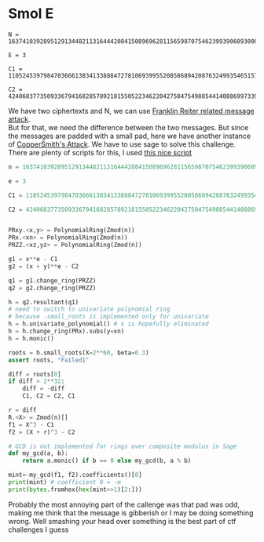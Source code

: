# Smol E

[](Capture.PNG)

```
N = 163741039289512913448211316444208415089696281156598707546239939060930005300801050041110593445808590019811244791595198691653105173667082682192119631702680644123546329907362913533410257711393278981293987091294252121612050351292239086354120710656815218407878832422193841935690159084860401941224426397820742950923

E = 3

C1 = 110524539798470366613834133888472781069399552085868942087632499354651575111511036068021885688092481936060366815322764760005015342876190750877958695168393505027738910101191528175868547818851667359542590042073677436170569507102025782872063324950368166532649021589734367946954269468844281238141036170008727208883

C2 =
42406837735093367941682857892181550522346220427504754988544140886997339709785380303682471368168102002682892652577294324286913907635616629790484019421641636805493203989143298536257296680179745122126655008200829607192191208919525797616523271426092158734972067387818678258432674493723618035248340048171787246777
```

We have two ciphertexts and N, we can use [Franklin Reiter related message attack](https://crypto.stackexchange.com/questions/30884/help-understanding-basic-franklin-reiter-related-message-attack).  
But for that, we need the difference between the two messages. But since the messages are padded with a small pad, here we have another instance of [CopperSmith's Attack](https://en.wikipedia.org/wiki/Coppersmith%27s_attack). We have to use sage to solve this challenge. There are plenty of scripts for this, I used [this nice script](http://mslc.ctf.su/wp/confidence-ctf-2015-rsa1-crypto-400/)


```python
n = 163741039289512913448211316444208415089696281156598707546239939060930005300801050041110593445808590019811244791595198691653105173667082682192119631702680644123546329907362913533410257711393278981293987091294252121612050351292239086354120710656815218407878832422193841935690159084860401941224426397820742950923

e = 3

C1 = 110524539798470366613834133888472781069399552085868942087632499354651575111511036068021885688092481936060366815322764760005015342876190750877958695168393505027738910101191528175868547818851667359542590042073677436170569507102025782872063324950368166532649021589734367946954269468844281238141036170008727208883

C2 = 42406837735093367941682857892181550522346220427504754988544140886997339709785380303682471368168102002682892652577294324286913907635616629790484019421641636805493203989143298536257296680179745122126655008200829607192191208919525797616523271426092158734972067387818678258432674493723618035248340048171787246777


PRxy.<x,y> = PolynomialRing(Zmod(n))
PRx.<xn> = PolynomialRing(Zmod(n))
PRZZ.<xz,yz> = PolynomialRing(Zmod(n))

g1 = x**e - C1
g2 = (x + y)**e - C2

q1 = g1.change_ring(PRZZ)
q2 = g2.change_ring(PRZZ)

h = q2.resultant(q1)
# need to switch to univariate polynomial ring
# because .small_roots is implemented only for univariate
h = h.univariate_polynomial() # x is hopefully eliminated
h = h.change_ring(PRx).subs(y=xn)
h = h.monic()

roots = h.small_roots(X=2**60, beta=0.3)
assert roots, "Failed1"

diff = roots[0]
if diff > 2**32:
    diff = -diff
    C1, C2 = C2, C1

r = diff
R.<X> = Zmod(n)[]
f1 = X^3 - C1
f2 = (X + r)^3 - C2

# GCD is not implemented for rings over composite modulus in Sage
def my_gcd(a, b):
    return a.monic() if b == 0 else my_gcd(b, a % b)

mint=-my_gcd(f1, f2).coefficients()[0]
print(mint) # coefficient 0 = -m
print(bytes.fromhex(hex(mint>>1)[2:]))
```

Probably the most annoying part of the callenge was that pad was odd, making me think that the message is gibberish or I may be doing something wrong. Well smashing your head over something is the best part of ctf challenges I guess
